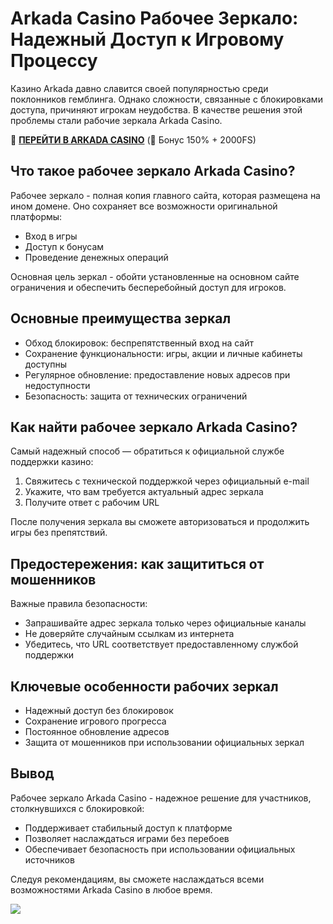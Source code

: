 # Arkada Casino Рабочее Зеркало: Надежный Доступ к Игровому Процессу

Казино Arkada давно славится своей популярностью среди поклонников гемблинга. Однако сложности, связанные с блокировками доступа, причиняют игрокам неудобства. В качестве решения этой проблемы стали рабочие зеркала Arkada Casino.

🎰 **[ПЕРЕЙТИ В ARKADA CASINO](https://clck.ru/3Mmm8a "ПЕРЕЙТИ В ARKADA CASINO")** (🎁 Бонус 150% + 2000FS)

## Что такое рабочее зеркало Arkada Casino?
Рабочее зеркало - полная копия главного сайта, которая размещена на ином домене. Оно сохраняет все возможности оригинальной платформы:

- Вход в игры
- Доступ к бонусам
- Проведение денежных операций

Основная цель зеркал - обойти установленные на основном сайте ограничения и обеспечить бесперебойный доступ для игроков.

## Основные преимущества зеркал
- Обход блокировок: беспрепятственный вход на сайт
- Сохранение функциональности: игры, акции и личные кабинеты доступны
- Регулярное обновление: предоставление новых адресов при недоступности
- Безопасность: защита от технических ограничений

## Как найти рабочее зеркало Arkada Casino?
Самый надежный способ — обратиться к официальной службе поддержки казино:

1. Свяжитесь с технической поддержкой через официальный e-mail
2. Укажите, что вам требуется актуальный адрес зеркала
3. Получите ответ с рабочим URL

После получения зеркала вы сможете авторизоваться и продолжить игры без препятствий.

## Предостережения: как защититься от мошенников
Важные правила безопасности:
- Запрашивайте адрес зеркала только через официальные каналы
- Не доверяйте случайным ссылкам из интернета
- Убедитесь, что URL соответствует предоставленному службой поддержки

## Ключевые особенности рабочих зеркал
- Надежный доступ без блокировок
- Сохранение игрового прогресса
- Постоянное обновление адресов
- Защита от мошенников при использовании официальных зеркал

## Вывод
Рабочее зеркало Arkada Casino - надежное решение для участников, столкнувшихся с блокировкой:
- Поддерживает стабильный доступ к платформе
- Позволяет наслаждаться играми без перебоев
- Обеспечивает безопасность при использовании официальных источников

Следуя рекомендациям, вы сможете наслаждаться всеми возможностями Arkada Casino в любое время.

[![](https://i.ibb.co/yF8tXZFh/arkada-banner.png)](https://clck.ru/3Mmm8a)
